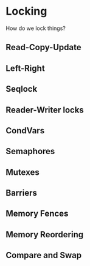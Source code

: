 # Locking

How do we lock things?

## Read-Copy-Update

## Left-Right

## Seqlock

## Reader-Writer locks

## CondVars

## Semaphores

## Mutexes

## Barriers

## Memory Fences

## Memory Reordering

## Compare and Swap
